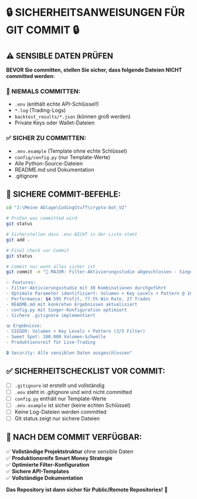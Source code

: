 # 🔒 SICHERHEITSANWEISUNGEN FÜR GIT COMMIT 🔒

## ⚠️ SENSIBLE DATEN PRÜFEN

**BEVOR Sie committen, stellen Sie sicher, dass folgende Dateien NICHT committed werden:**

### 🚨 NIEMALS COMMITTEN:
- `.env` (enthält echte API-Schlüssel!)
- `*.log` (Trading-Logs)
- `backtest_results/*.json` (können groß werden)
- Private Keys oder Wallet-Dateien

### ✅ SICHER ZU COMMITTEN:
- `.env.example` (Template ohne echte Schlüssel)
- `config/config.py` (nur Template-Werte)
- Alle Python-Source-Dateien
- README.md und Dokumentation
- .gitignore

## 🔧 SICHERE COMMIT-BEFEHLE:

```bash
cd "J:\Meine Ablage\CodingStuff\crypto-bot_V2"

# Prüfen was committed wird
git status

# Sicherstellen dass .env NICHT in der Liste steht
git add .

# Final check vor Commit
git status

# Commit nur wenn alles sicher ist
git commit -m "🚀 MAJOR: Filter-Aktivierungsstudie abgeschlossen - Sieger-Konfiguration implementiert

✨ Features:
- Filter-Aktivierungsstudie mit 30 Kombinationen durchgeführt  
- Optimale Parameter identifiziert: Volumen + Key Levels + Pattern @ 100k
- Performance: $4.595 Profit, 77.5% Win Rate, 27 Trades
- README.md mit konkreten Ergebnissen aktualisiert
- config.py mit Sieger-Konfiguration optimiert
- Sichere .gitignore implementiert

📊 Ergebnisse:
- SIEGER: Volumen + Key Levels + Pattern (3/5 Filter)
- Sweet Spot: 100.000 Volumen-Schwelle  
- Produktionsreif für Live-Trading

🔒 Security: Alle sensiblen Daten ausgeschlossen"
```

## ✅ SICHERHEITSCHECKLIST VOR COMMIT:

- [ ] `.gitignore` ist erstellt und vollständig
- [ ] `.env` steht in .gitignore und wird nicht committed
- [ ] `config.py` enthält nur Template-Werte
- [ ] `.env.example` ist sicher (keine echten Schlüssel)
- [ ] Keine Log-Dateien werden committed
- [ ] Git status zeigt nur sichere Dateien

## 🎯 NACH DEM COMMIT VERFÜGBAR:

✅ **Vollständige Projektstruktur** ohne sensible Daten  
✅ **Produktionsreife Smart Money Strategie**  
✅ **Optimierte Filter-Konfiguration**  
✅ **Sichere API-Templates**  
✅ **Vollständige Dokumentation**  

**Das Repository ist dann sicher für Public/Remote Repositories!** 🚀
